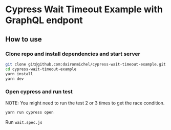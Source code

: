 # Cypress Wait Timeout Example with GraphQL endpont

## How to use

### Clone repo and install dependencies and start server

```bash
git clone git@github.com:daironmichel/cypress-wait-timeout-example.git
cd cypress-wait-timeout-example
yarn install
yarn dev
```

### Open cypress and run test

NOTE: You might need to run the test 2 or 3 times to get the race condition.

```bash
yarn run cypress open
```

Run `wait.spec.js`
